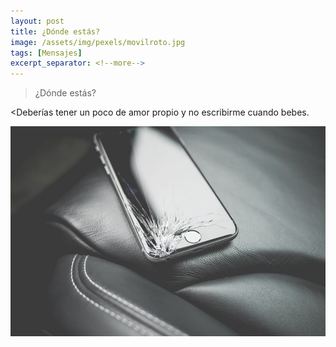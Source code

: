 ```yaml
---
layout: post
title: ¿Dónde estás?
image: /assets/img/pexels/movilroto.jpg
tags: [Mensajes]
excerpt_separator: <!--more-->
---
```


>¿Dónde estás?

<Deberías tener un poco de amor propio y no escribirme cuando bebes.

<!--more-->

[![movilroto](/assets/img/pexels/movilroto.jpg)](/assets/img/pexels/movilroto.jpg)

